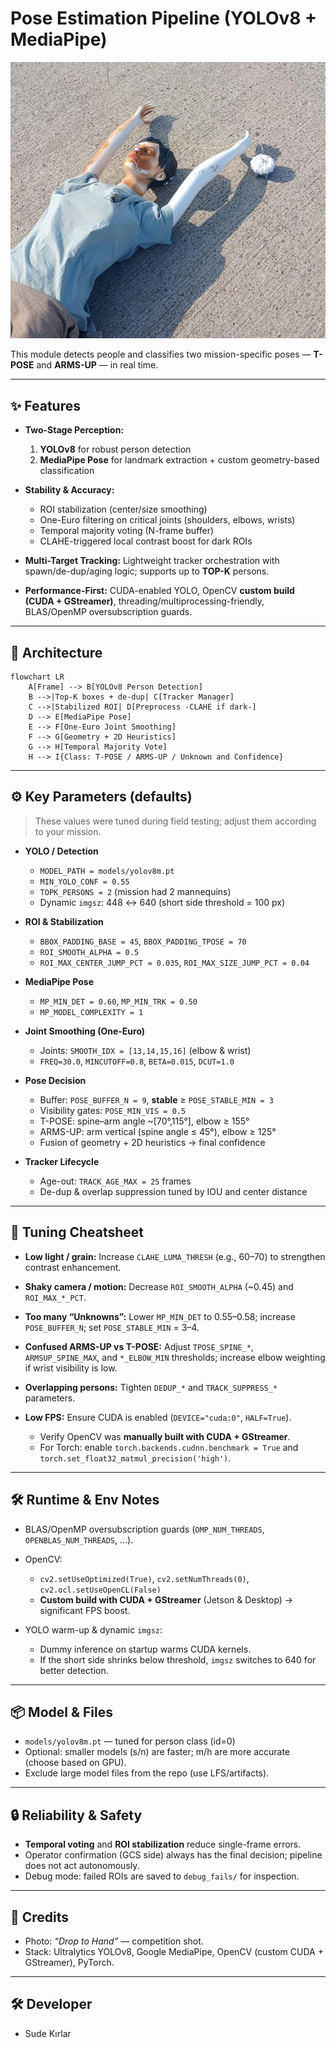 # Pose Estimation Pipeline (YOLOv8 + MediaPipe)

![Drop to Hand – Competition Photo](assets/photo.jpeg)

This module detects people and classifies two mission-specific poses — **T-POSE** and **ARMS-UP** — in real time.

---

## ✨ Features

* **Two-Stage Perception:**

  1. **YOLOv8** for robust person detection
  2. **MediaPipe Pose** for landmark extraction + custom geometry-based classification

* **Stability & Accuracy:**

  * ROI stabilization (center/size smoothing)
  * One-Euro filtering on critical joints (shoulders, elbows, wrists)
  * Temporal majority voting (N-frame buffer)
  * CLAHE-triggered local contrast boost for dark ROIs

* **Multi-Target Tracking:**
  Lightweight tracker orchestration with spawn/de-dup/aging logic; supports up to **TOP-K** persons.

* **Performance-First:**
  CUDA-enabled YOLO, OpenCV **custom build (CUDA + GStreamer)**, threading/multiprocessing-friendly, BLAS/OpenMP oversubscription guards.

---

## 🧱 Architecture

```mermaid
flowchart LR
    A[Frame] --> B[YOLOv8 Person Detection]
    B -->|Top-K boxes + de-dup| C[Tracker Manager]
    C -->|Stabilized ROI| D[Preprocess -CLAHE if dark-]
    D --> E[MediaPipe Pose]
    E --> F[One-Euro Joint Smoothing]
    F --> G[Geometry + 2D Heuristics]
    G --> H[Temporal Majority Vote]
    H --> I{Class: T-POSE / ARMS-UP / Unknown and Confidence}
```

---

## ⚙️ Key Parameters (defaults)

> These values were tuned during field testing; adjust them according to your mission.

* **YOLO / Detection**

  * `MODEL_PATH = models/yolov8m.pt`
  * `MIN_YOLO_CONF = 0.55`
  * `TOPK_PERSONS = 2` (mission had 2 mannequins)
  * Dynamic `imgsz`: 448 ↔ 640 (short side threshold = 100 px)

* **ROI & Stabilization**

  * `BBOX_PADDING_BASE = 45`, `BBOX_PADDING_TPOSE = 70`
  * `ROI_SMOOTH_ALPHA = 0.5`
  * `ROI_MAX_CENTER_JUMP_PCT = 0.035`, `ROI_MAX_SIZE_JUMP_PCT = 0.04`

* **MediaPipe Pose**

  * `MP_MIN_DET = 0.60`, `MP_MIN_TRK = 0.50`
  * `MP_MODEL_COMPLEXITY = 1`

* **Joint Smoothing (One-Euro)**

  * Joints: `SMOOTH_IDX = [13,14,15,16]` (elbow & wrist)
  * `FREQ=30.0`, `MINCUTOFF=0.8`, `BETA=0.015`, `DCUT=1.0`

* **Pose Decision**

  * Buffer: `POSE_BUFFER_N = 9`, **stable** ≥ `POSE_STABLE_MIN = 3`
  * Visibility gates: `POSE_MIN_VIS = 0.5`
  * T-POSE: spine–arm angle \~\[70°,115°], elbow ≥ 155°
  * ARMS-UP: arm vertical (spine angle ≤ 45°), elbow ≥ 125°
  * Fusion of geometry + 2D heuristics → final confidence

* **Tracker Lifecycle**

  * Age-out: `TRACK_AGE_MAX = 25` frames
  * De-dup & overlap suppression tuned by IOU and center distance

---

## 🧪 Tuning Cheatsheet

* **Low light / grain:** Increase `CLAHE_LUMA_THRESH` (e.g., 60–70) to strengthen contrast enhancement.
* **Shaky camera / motion:** Decrease `ROI_SMOOTH_ALPHA` (\~0.45) and `ROI_MAX_*_PCT`.
* **Too many “Unknowns”:** Lower `MP_MIN_DET` to 0.55–0.58; increase `POSE_BUFFER_N`; set `POSE_STABLE_MIN` = 3–4.
* **Confused ARMS-UP vs T-POSE:** Adjust `TPOSE_SPINE_*`, `ARMSUP_SPINE_MAX`, and `*_ELBOW_MIN` thresholds; increase elbow weighting if wrist visibility is low.
* **Overlapping persons:** Tighten `DEDUP_*` and `TRACK_SUPPRESS_*` parameters.
* **Low FPS:** Ensure CUDA is enabled (`DEVICE="cuda:0"`, `HALF=True`).

  * Verify OpenCV was **manually built with CUDA + GStreamer**.
  * For Torch: enable `torch.backends.cudnn.benchmark = True` and `torch.set_float32_matmul_precision('high')`.

---

## 🛠 Runtime & Env Notes

* BLAS/OpenMP oversubscription guards (`OMP_NUM_THREADS`, `OPENBLAS_NUM_THREADS`, …).
* OpenCV:

  * `cv2.setUseOptimized(True)`, `cv2.setNumThreads(0)`, `cv2.ocl.setUseOpenCL(False)`
  * **Custom build with CUDA + GStreamer** (Jetson & Desktop) → significant FPS boost.
* YOLO warm-up & dynamic `imgsz`:

  * Dummy inference on startup warms CUDA kernels.
  * If the short side shrinks below threshold, `imgsz` switches to 640 for better detection.

---

## 📦 Model & Files

* `models/yolov8m.pt` — tuned for person class (id=0)
* Optional: smaller models (s/n) are faster; m/h are more accurate (choose based on GPU).
* Exclude large model files from the repo (use LFS/artifacts).

---

## 🔒 Reliability & Safety

* **Temporal voting** and **ROI stabilization** reduce single-frame errors.
* Operator confirmation (GCS side) always has the final decision; pipeline does not act autonomously.
* Debug mode: failed ROIs are saved to `debug_fails/` for inspection.

---

## 📸 Credits

* Photo: *“Drop to Hand”* — competition shot.
* Stack: Ultralytics YOLOv8, Google MediaPipe, OpenCV (custom CUDA + GStreamer), PyTorch.

---

## 🛠️ Developer

* Sude Kırlar
